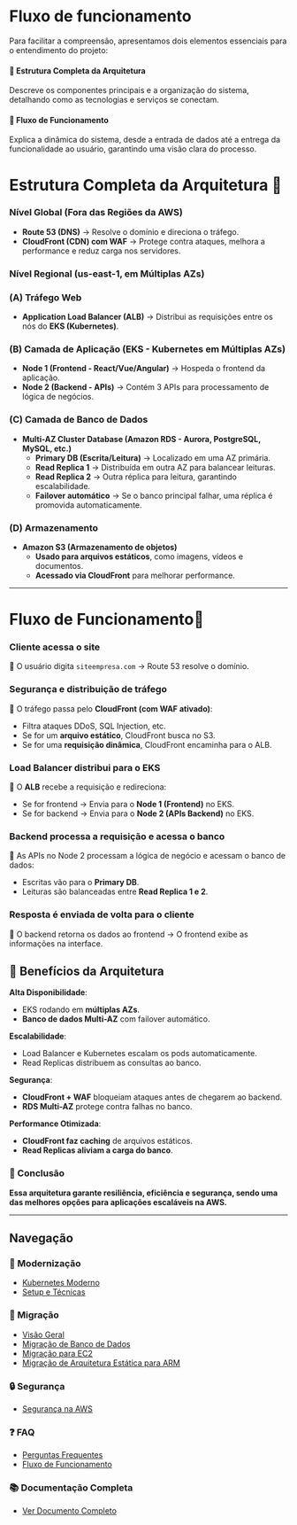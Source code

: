 # Fluxo de funcionamento

Para facilitar a compreensão, apresentamos dois elementos essenciais para o entendimento do projeto:

#### **📌 Estrutura Completa da Arquitetura**  
Descreve os componentes principais e a organização do sistema, detalhando como as tecnologias e serviços se conectam.

#### **📌 Fluxo de Funcionamento**  
Explica a dinâmica do sistema, desde a entrada de dados até a entrega da funcionalidade ao usuário, garantindo uma visão clara do processo.


# **Estrutura Completa da Arquitetura 📌**

### **Nível Global (Fora das Regiões da AWS)**

- **Route 53 (DNS)** → Resolve o domínio e direciona o tráfego.
- **CloudFront (CDN) com WAF** → Protege contra ataques, melhora a performance e reduz carga nos servidores.

### **Nível Regional (us-east-1, em Múltiplas AZs)**

### **(A) Tráfego Web**

- **Application Load Balancer (ALB)** → Distribui as requisições entre os nós do **EKS (Kubernetes)**.

### **(B) Camada de Aplicação (EKS - Kubernetes em Múltiplas AZs)**

- **Node 1 (Frontend - React/Vue/Angular)** → Hospeda o frontend da aplicação.
- **Node 2 (Backend - APIs)** → Contém 3 APIs para processamento de lógica de negócios.

### **(C) Camada de Banco de Dados**

- **Multi-AZ Cluster Database (Amazon RDS - Aurora, PostgreSQL, MySQL, etc.)**
    - **Primary DB (Escrita/Leitura)** → Localizado em uma AZ primária.
    - **Read Replica 1** → Distribuída em outra AZ para balancear leituras.
    - **Read Replica 2** → Outra réplica para leitura, garantindo escalabilidade.
    - **Failover automático** → Se o banco principal falhar, uma réplica é promovida automaticamente.

### **(D) Armazenamento**

- **Amazon S3 (Armazenamento de objetos)**
    - **Usado para arquivos estáticos**, como imagens, vídeos e documentos.
    - **Acessado via CloudFront** para melhorar performance.

---

# **Fluxo de Funcionamento📌**


### **Cliente acessa o site**

🔹 O usuário digita `siteempresa.com` → Route 53 resolve o domínio.

### **Segurança e distribuição de tráfego**

🔹 O tráfego passa pelo **CloudFront (com WAF ativado)**:

- Filtra ataques DDoS, SQL Injection, etc.
- Se for um **arquivo estático**, CloudFront busca no S3.
- Se for uma **requisição dinâmica**, CloudFront encaminha para o ALB.

### **Load Balancer distribui para o EKS**

🔹 O **ALB** recebe a requisição e redireciona:

- Se for frontend → Envia para o **Node 1 (Frontend)** no EKS.
- Se for backend → Envia para o **Node 2 (APIs Backend)** no EKS.

### **Backend processa a requisição e acessa o banco**

🔹 As APIs no Node 2 processam a lógica de negócio e acessam o banco de dados:

- Escritas vão para o **Primary DB**.
- Leituras são balanceadas entre **Read Replica 1 e 2**.

### **Resposta é enviada de volta para o cliente**

🔹 O backend retorna os dados ao frontend → O frontend exibe as informações na interface.

## **📌 Benefícios da Arquitetura**

**Alta Disponibilidade**:

- EKS rodando em **múltiplas AZs**.
- **Banco de dados Multi-AZ** com failover automático.

**Escalabilidade**:

- Load Balancer e Kubernetes escalam os pods automaticamente.
- Read Replicas distribuem as consultas ao banco.

**Segurança**:

- **CloudFront + WAF** bloqueiam ataques antes de chegarem ao backend.
- **RDS Multi-AZ** protege contra falhas no banco.

**Performance Otimizada**:

- **CloudFront faz caching** de arquivos estáticos.
- **Read Replicas aliviam a carga do banco**.

### **📌 Conclusão**

**Essa arquitetura garante resiliência, eficiência e segurança, sendo uma das melhores opções para aplicações escaláveis na AWS.**

---

## Navegação

### 🚀 Modernização
- [Kubernetes Moderno](../doc/modern/modern_k8s.md)
- [Setup e Técnicas](../doc/modern/step_tecnicas.md)

### 🔄 Migração
- [Visão Geral](../doc/migration/migration_overview.md)
- [Migração de Banco de Dados](../doc/migration/migration_bd.md)
- [Migração para EC2](../doc/migration/migration_ec2.md)
- [Migração de Arquitetura Estática para ARM](../doc/migration/static_arm.md)

### 🔒 Segurança
- [Segurança na AWS](../doc/security_aws.md)

### ❓ FAQ
- [Perguntas Frequentes](../doc/faq.md)
- [Fluxo de Funcionamento](../doc/flow.md)

### 📚 Documentação Completa
- [Ver Documento Completo](../doc/full_doc.md)
